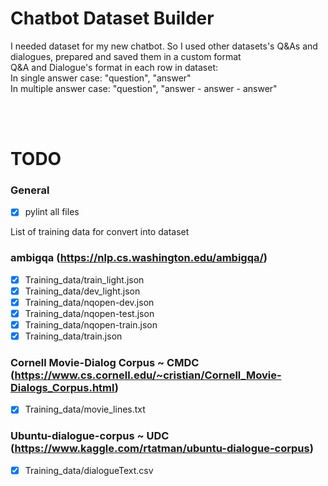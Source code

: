 # Chatbot Dataset Builder
I needed dataset for my new chatbot. So I used other datasets's Q&amp;As and dialogues, prepared and saved them in a custom format <br />
Q&amp;A and Dialogue's format in each row in dataset: <br />
In single answer case: "question", "answer" <br />
In multiple answer case: "question", "answer - answer - answer" <br />

<br /><br />

# TODO

### General
- [x] pylint all files

List of training data for convert into dataset

### ambigqa (https://nlp.cs.washington.edu/ambigqa/)
- [x] Training_data/train_light.json
- [x] Training_data/dev_light.json
- [x] Training_data/nqopen-dev.json
- [x] Training_data/nqopen-test.json
- [x] Training_data/nqopen-train.json
- [x] Training_data/train.json

### Cornell Movie-Dialog Corpus ~ CMDC (https://www.cs.cornell.edu/~cristian/Cornell_Movie-Dialogs_Corpus.html)
- [x] Training_data/movie_lines.txt

### Ubuntu-dialogue-corpus ~ UDC (https://www.kaggle.com/rtatman/ubuntu-dialogue-corpus)
- [x] Training_data/dialogueText.csv
